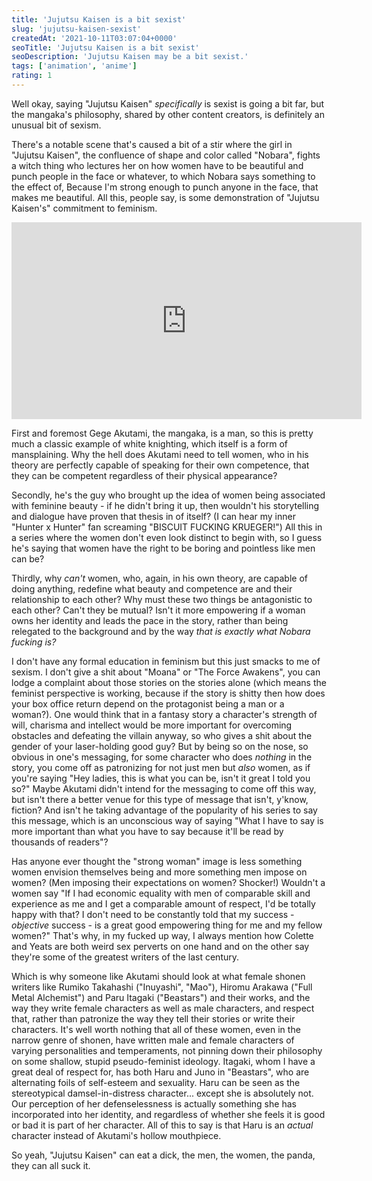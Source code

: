 ```yaml
---
title: 'Jujutsu Kaisen is a bit sexist'
slug: 'jujutsu-kaisen-sexist'
createdAt: '2021-10-11T03:07:04+0000'
seoTitle: 'Jujutsu Kaisen is a bit sexist'
seoDescription: 'Jujutsu Kaisen may be a bit sexist.'
tags: ['animation', 'anime']
rating: 1
---
```


Well okay, saying "Jujutsu Kaisen" _specifically_ is sexist is going a bit far, but the mangaka's philosophy, shared by other content creators, is definitely an unusual bit of sexism.

There's a notable scene that's caused a bit of a stir where the girl in "Jujutsu Kaisen", the confluence of shape and color called "Nobara", fights a witch thing who lectures her on how women have to be beautiful and punch people in the face or whatever, to which Nobara says something to the effect of, Because I'm strong enough to punch anyone in the face, that makes me beautiful. All this, people say, is some demonstration of "Jujutsu Kaisen's" commitment to feminism.

<iframe width="560" height="315" src="https://www.youtube.com/embed/CrOgGawQsOE" title="YouTube video player" frameborder="0" allow="accelerometer; autoplay; clipboard-write; encrypted-media; gyroscope; picture-in-picture" style="display: block; margin: auto" allowfullscreen></iframe>

First and foremost Gege Akutami, the mangaka, is a man, so this is pretty much a classic example of white knighting, which itself is a form of mansplaining. Why the hell does Akutami need to tell women, who in his theory are perfectly capable of speaking for their own competence, that they can be competent regardless of their physical appearance?

Secondly, he's the guy who brought up the idea of women being associated with feminine beauty - if he didn't bring it up, then wouldn't his storytelling and dialogue have proven that thesis in of itself? (I can hear my inner "Hunter x Hunter" fan screaming "BISCUIT FUCKING KRUEGER!") All this in a series where the women don't even look distinct to begin with, so I guess he's saying that women have the right to be boring and pointless like men can be?

Thirdly, why _can't_ women, who, again, in his own theory, are capable of doing anything, redefine what beauty and competence are and their relationship to each other? Why must these two things be antagonistic to each other? Can't they be mutual? Isn't it more empowering if a woman owns her identity and leads the pace in the story, rather than being relegated to the background and by the way _that is exactly what Nobara fucking is?_

I don't have any formal education in feminism but this just smacks to me of sexism. I don't give a shit about "Moana" or "The Force Awakens", you can lodge a complaint about those stories on the stories alone (which means the feminist perspective is working, because if the story is shitty then how does your box office return depend on the protagonist being a man or a woman?). One would think that in a fantasy story a character's strength of will, charisma and intellect would be more important for overcoming obstacles and defeating the villain anyway, so who gives a shit about the gender of your laser-holding good guy? But by being so on the nose, so obvious in one's messaging, for some character who does _nothing_ in the story, you come off as patronizing for not just men but _also_ women, as if you're saying "Hey ladies, this is what you can be, isn't it great I told you so?" Maybe Akutami didn't intend for the messaging to come off this way, but isn't there a better venue for this type of message that isn't, y'know, fiction? And isn't he taking advantage of the popularity of his series to say this message, which is an unconscious way of saying "What I have to say is more important than what you have to say because it'll be read by thousands of readers"?

Has anyone ever thought the "strong woman" image is less something women envision themselves being and more something men impose on women? (Men imposing their expectations on women? Shocker!) Wouldn't a women say "If I had economic equality with men of comparable skill and experience as me and I get a comparable amount of respect, I'd be totally happy with that? I don't need to be constantly told that my success - _objective_ success - is a great good empowering thing for me and my fellow women?" That's why, in my fucked up way, I always mention how Colette and Yeats are both weird sex perverts on one hand and on the other say they're some of the greatest writers of the last century.

Which is why someone like Akutami should look at what female shonen writers like Rumiko Takahashi ("Inuyashi", "Mao"), Hiromu Arakawa ("Full Metal Alchemist") and Paru Itagaki ("Beastars") and their works, and the way they write female characters as well as male characters, and respect that, rather than patronize the way they tell their stories or write their characters. It's well worth nothing that all of these women, even in the narrow genre of shonen, have written male and female characters of varying personalities and temperaments, not pinning down their philosophy on some shallow, stupid pseudo-feminist ideology. Itagaki, whom I have a great deal of respect for, has both Haru and Juno in "Beastars", who are alternating foils of self-esteem and sexuality. Haru can be seen as the stereotypical damsel-in-distress character... except she is absolutely not. Our perception of her defenselessness is actually something she has incorporated into her identity, and regardless of whether she feels it is good or bad it is part of her character. All of this to say is that Haru is an _actual_ character instead of Akutami's hollow mouthpiece.

So yeah, "Jujutsu Kaisen" can eat a dick, the men, the women, the panda, they can all suck it.
